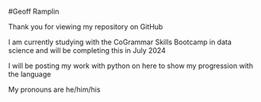 #Geoff Ramplin

Thank you for viewing my repository on GitHub

I am currently studying with the CoGrammar Skills Bootcamp in data science and will be completing this in July 2024

I will be posting my work with python on here to show my progression with the language

My pronouns are he/him/his
